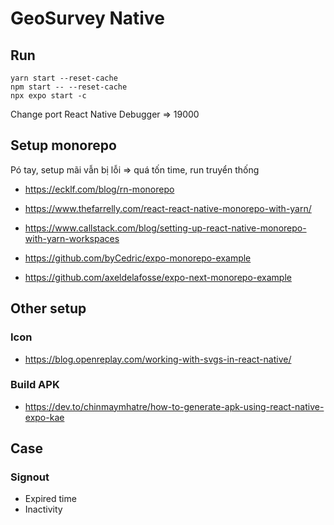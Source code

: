 # GeoSurvey Native

## Run

```shell
yarn start --reset-cache
npm start -- --reset-cache
npx expo start -c
```

Change port React Native Debugger => 19000

## Setup monorepo

Pó tay, setup mãi vẫn bị lỗi => quá tốn time, run truyển thống 

- https://ecklf.com/blog/rn-monorepo
- https://www.thefarrelly.com/react-react-native-monorepo-with-yarn/
- https://www.callstack.com/blog/setting-up-react-native-monorepo-with-yarn-workspaces

- https://github.com/byCedric/expo-monorepo-example
- https://github.com/axeldelafosse/expo-next-monorepo-example

## Other setup
### Icon
- https://blog.openreplay.com/working-with-svgs-in-react-native/

### Build APK
- https://dev.to/chinmaymhatre/how-to-generate-apk-using-react-native-expo-kae

## Case
### Signout
- Expired time
- Inactivity

